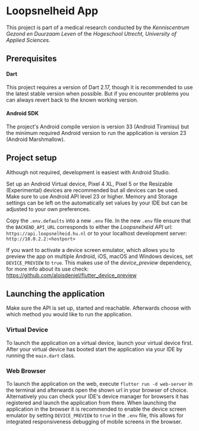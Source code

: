 # Loopsnelheid App

This project is part of a medical research conducted by the _Kenniscentrum Gezond en Duurzaam Leven_ of the _Hogeschool Utrecht, University of Applied Sciences_.


## Prerequisites

#### Dart

This project requires a version of Dart 2.17, though it is recommended to use the latest stable version when possible. But if you encounter problems you can always revert back to the known working version.

#### Android SDK

The project's Android compile version is version 33 (Android Tiramisu) but the minimum required Android version to run the application is version 23 (Android Marshmallow).

## Project setup

Although not required, development is easiest with Android Studio.

Set up an Android Virtual device, Pixel 4 XL, Pixel 5 or the Resizable (Experimental) devices are recommended but all devices can be used. Make sure to use Android API level 23 or higher. Memory and Storage settings can be left on the automatically set values by your IDE but can be adjusted to your own preferences.

Copy the `.env.defaults` into a new `.env` file. In the new `.env` file ensure that the `BACKEND_API_URL` corresponds to either the _Loopsnelheid API_ url: `https://api.loopsnelheid.hu.nl` or to your localhost development server: `http://10.0.2.2:<hostport>`

If you want to activate a device screen emulator, which allows you to preview the app on multiple Android, iOS, macOS and Windows devices, set `DEVICE_PREVIEW` to `true`. This makes use of the _device_preview_ dependency, for more info about its use check: https://github.com/aloisdeniel/flutter_device_preview


## Launching the application

Make sure the API is set up, started and reachable. Afterwards choose with which method you would like to run the application.

### Virtual Device

To launch the application on a virtual device, launch your virtual device first. After your virtual device has booted start the application via your IDE by running the `main.dart`
class.

### Web Browser

To launch the application on the web, execute `flutter run -d web-server` in the terminal and afterwards open the shown url in your browser of choice. Alternatively you can check your IDE's device manager for browsers it has registered and launch the application from there. When launching the application in the browser it is recommended to enable the device screen emulator by setting `DEVICE_PREVIEW` to `true` in the `.env` file, this allows for integrated responsiveness debugging of mobile screens in the browser.


